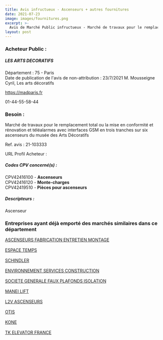```yaml
---
title: Avis infructueux - Ascenseurs + autres fournitures
date: 2021-07-23
image: images/fournitures.png
excerpt: >-
  Avis de Marché Public infructueux - Marché de travaux pour le remplacement total ou la mise en conformité et rénovation et téléalarmes avec interfaces GSM en trois tranches sur six ascenseurs du musée des Arts Décoratifs
layout: post
---
```


### Acheteur Public :
##### LES ARTS DECORATIFS
Département : 75 - Paris<br/>
Date de publication de l'avis de non-attribution : 23/7/2021
M. Mousseigne Cyril, Les arts décoratifs

https://madparis.fr



01-44-55-58-44
### Besoin :

Marché de travaux pour le remplacement total ou la mise en conformité et rénovation et téléalarmes avec interfaces GSM en trois tranches sur six ascenseurs du musée des Arts Décoratifs

Ref. avis : 21-103333

URL Profil Acheteur : 

##### Codes CPV concerné(s) :
CPV42416100 - **Ascenseurs** <br/>
CPV42416120 - **Monte-charges** <br/>
CPV42419510 - **Pièces pour ascenseurs** <br/>

##### Descripteurs :
Ascenseur <br/>

### Entreprises ayant déjà emporté des marchés similaires dans ce département
<a href="/entreprise-545/siren-314104167">ASCENSEURS FABRICATION ENTRETIEN MONTAGE</a><br/><br/>
<a href="/entreprise-549/siren-342170107">ESPACE TEMPS</a><br/><br/>
<a href="/entreprise-552/siren-383711678">SCHINDLER</a><br/><br/>
<a href="/entreprise-554/siren-397722331">ENVIRONNEMENT SERVICES CONSTRUCTION</a><br/><br/>
<a href="/entreprise-555/siren-402247001">SOCIETE GENERALE FAUX PLAFONDS ISOLATION</a><br/><br/>
<a href="/entreprise-564/siren-478147101">MANEI LIFT</a><br/><br/>
<a href="/entreprise-570/siren-518535414">L2V ASCENSEURS</a><br/><br/>
<a href="/entreprise-572/siren-542107800">OTIS</a><br/><br/>
<a href="/entreprise-573/siren-592052302">KONE</a><br/><br/>
<a href="/entreprise-573/siren-722024742">TK ELEVATOR FRANCE</a><br/><br/>

